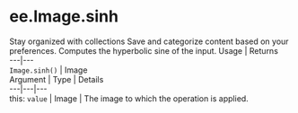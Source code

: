  
#  ee.Image.sinh
Stay organized with collections  Save and categorize content based on your preferences. 
Computes the hyperbolic sine of the input. Usage | Returns  
---|---  
`Image.sinh()` | Image  
Argument | Type | Details  
---|---|---  
this: `value` | Image | The image to which the operation is applied.  

